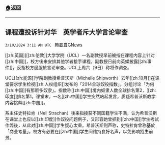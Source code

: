 ###  [:house:返回](README.md)
---


## 课程遭投诉针对华　英学者斥大学言论审查
`3/10/2024 3:11 AM UTC ` [轉載自GNews](https://gnews.org/articles/2380887)

[[zh:英国]][[zh:伦敦]]大学学院（UCL）一名副教授早前被指在课程内容上针对[[zh:中国]]，校方後来安排其他学者接手课程。副教授日前向英媒披露[[zh:事件]]，反指校方屈服於言论审查。UCL上周六（9日）称将作调查。

UCL[[zh:能源]]学院副教授希普沃斯（Michelle Shipworth）去年[[zh:10月]]在课堂要求学生检视[[zh:人权组织]]发布的「2014全球奴役指数」，分组讨论「为何[[zh:中国]]有那麽多奴隶」。指数称[[zh:中国]]境内奴隶人数全球排名第2，[[zh:印度]]排名第1。课堂末，一名[[zh:中国]]学生突然站起发言，质疑希普沃斯教学内容挑衅[[zh:中国]]。

系主任史特拉肯（Neil Strachan）後来指接获不同国籍学生不满，认为希普沃斯在课堂上也应以[[zh:印度]]作奴役问题例子，又形容她曾抓到[[zh:中国]]学生考试作弊後，从此对[[zh:中国]]学生疑心太重。希普沃斯则声称，史特拉肯曾称基於「商业考量」，校方有必要在[[zh:中国]]学生间维持良好名声，以免影响招生前景。
